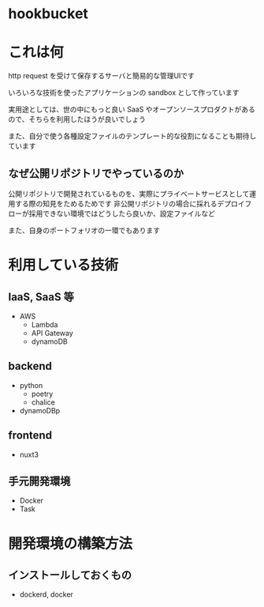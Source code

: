 # hookbucket

# これは何

http request を受けて保存するサーバと簡易的な管理UIです

いろいろな技術を使ったアプリケーションの sandbox として作っています

実用途としては、世の中にもっと良い SaaS やオープンソースプロダクトがあるので、そちらを利用したほうが良いでしょう

また、自分で使う各種設定ファイルのテンプレート的な役割になることも期待しています

## なぜ公開リポジトリでやっているのか

公開リポジトリで開発されているものを、実際にプライベートサービスとして運用する際の知見をためるためです
非公開リポジトリの場合に採れるデプロイフローが採用できない環境ではどうしたら良いか、設定ファイルなど

また、自身のポートフォリオの一環でもあります

# 利用している技術

## IaaS, SaaS 等

- AWS
    - Lambda
    - API Gateway
    - dynamoDB

## backend

- python
    - poetry
    - chalice
- dynamoDBp

## frontend

- nuxt3

## 手元開発環境

- Docker
- Task

# 開発環境の構築方法

## インストールしておくもの

- dockerd, docker
